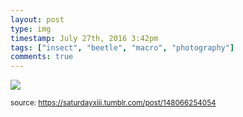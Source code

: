 ```yaml
---
layout: post
type: img
timestamp: July 27th, 2016 3:42pm
tags: ["insect", "beetle", "macro", "photography"]
comments: true
---
```

<img src="https://saturdayxiii.github.io/media/148066254054.jpg"/>
  
<small>source: https://saturdayxiii.tumblr.com/post/148066254054</small>
